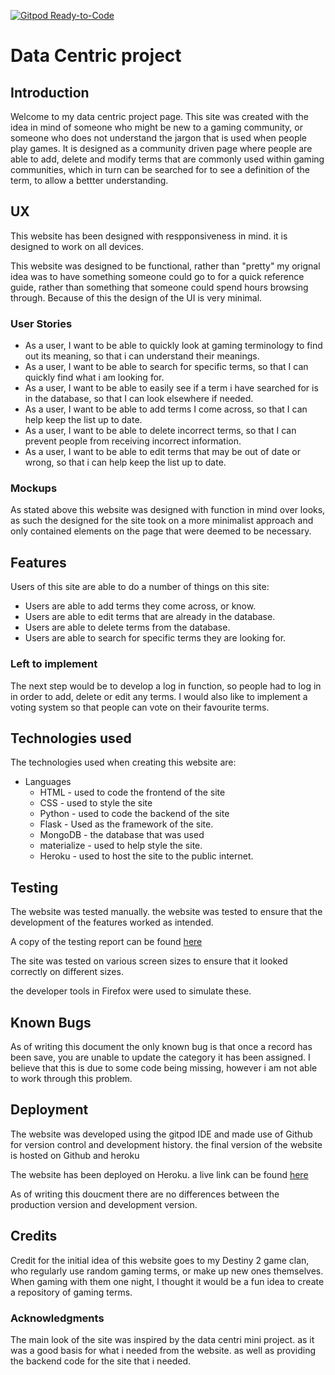 [![Gitpod Ready-to-Code](https://img.shields.io/badge/Gitpod-Ready--to--Code-blue?logo=gitpod)](https://gitpod.io/#https://github.com/ALDrinkwater1989/data-centric-book-review) 

# Data Centric project

## Introduction

Welcome to my data centric project page.
This site was created with the idea in mind of someone who might be new to a gaming community, or someone who does not understand the jargon that is used when people play games. It is designed as a community driven page where people are able to add, delete and modify terms that are commonly used within gaming communities, which in turn can be searched for to see a definition of the term, to allow a bettter understanding.

## UX

This website has been designed with respponsiveness in mind. it is designed to work on all devices.

This website was designed to be functional, rather than "pretty" my orignal idea was to have something someone could go to for a quick reference guide, rather than something that someone could spend hours browsing through. Because of this the design of the UI is very minimal.

### User Stories

* As a user, I want to be able to quickly look at gaming terminology to find out its meaning, so that i can understand their meanings.
* As a user, I want to be able to search for specific terms, so that I can quickly find what i am looking for.
* As a user, I want to be able to easily see if a term i have searched for is in the database, so that I can look elsewhere if needed.
* As a user, I want to be able to add terms I come across, so that I can help keep the list up to date.
* As a user, I want to be able to delete incorrect terms, so that I can prevent people from receiving incorrect information.
* As a user, I want to be able to edit terms that may be out of date or wrong, so that i can help keep the list up to date.

### Mockups

As stated above this website was designed with function in mind over looks, as such the designed for the site took on a more minimalist approach and only contained elements on the page that were deemed to be necessary.


## Features

Users of this site are able to do a number of things on this site:

* Users are able to add terms they come across, or know.
* Users are able to edit terms that are already in the database.
* Users are able to delete terms from the database.
* Users are able to search for specific terms they are looking for.


### Left to implement

The next step would be to develop a log in function, so people had to log in in order to add, delete or edit any terms.
I would also like to implement a voting system so that people can vote on their favourite terms.

## Technologies used

The technologies used when creating this website are:
* Languages
  * HTML - used to code the frontend of the site
  * CSS - used to style the site
  * Python - used to code the backend of the site
  * Flask - Used as the framework of the site.
  * MongoDB - the database that was used
  * materialize - used to help style the site.
  * Heroku - used to host the site to the public internet.

## Testing

The website was tested manually. the website was tested to ensure that the development of the features worked as intended.

A copy of the testing report can be found [here](https://github.com/ALDrinkwater1989/data-centric-project/blob/master/tests.md)

The site was tested on various screen sizes to ensure that it looked correctly on different sizes. 

the developer tools in Firefox were used to simulate these.


## Known Bugs

As of writing this document the only known bug is that once a record has been save, you are unable to update the category it has been assigned. I believe that this is due to some code being missing, however i am not able to work through this problem.

## Deployment

The website was developed using the gitpod IDE and made use of Github for version control and development history. the final version of the website is hosted on Github and heroku

The website has been deployed on Heroku. a live link can be found [here](https://alex-datacentric-jargon.herokuapp.com/)

As of writing this doucment there are no differences between the production version and development version.

## Credits

Credit for the initial idea of this website goes to my Destiny 2 game clan, who regularly use random gaming terms, or make up new ones themselves. When gaming with them one night, I thought it would be a fun idea to create a repository of gaming terms.

### Acknowledgments

The main look of the site was inspired by the data centri mini project. as it was a good basis for what i needed from the website. as well as providing the backend code for the site that i needed.

